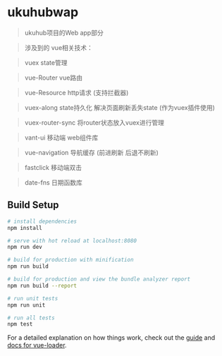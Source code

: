 # ukuhubwap

> ukuhub项目的Web app部分

> 涉及到的 vue相关技术： 

> vuex                   state管理

> vue-Router             vue路由

> vue-Resource           http请求 (支持拦截器)

> vuex-along             state持久化 解决页面刷新丢失state (作为vuex插件使用) 

> vuex-router-sync       将router状态放入vuex进行管理

> vant-ui                移动端 web组件库

> vue-navigation         导航缓存 (前进刷新 后退不刷新)

> fastclick              移动端双击

> date-fns               日期函数库


## Build Setup

``` bash
# install dependencies
npm install

# serve with hot reload at localhost:8080
npm run dev

# build for production with minification
npm run build

# build for production and view the bundle analyzer report
npm run build --report

# run unit tests
npm run unit

# run all tests
npm test
```

For a detailed explanation on how things work, check out the [guide](http://vuejs-templates.github.io/webpack/) and [docs for vue-loader](http://vuejs.github.io/vue-loader).
